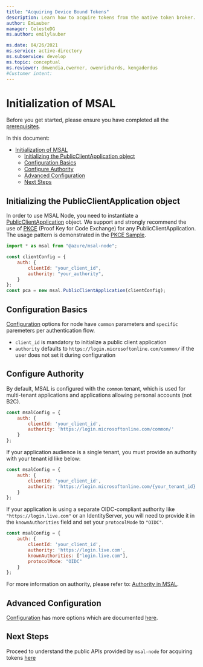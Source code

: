 ```yaml
---
title: "Acquiring Device Bound Tokens"
description: Learn how to acquire tokens from the native token broker.
author: EmLauber
manager: CelesteDG
ms.author: emilylauber

ms.date: 04/26/2021
ms.service: active-directory
ms.subservice: develop
ms.topic: conceptual
ms.reviewer: dmwendia,cwerner, owenrichards, kengaderdus
#Customer intent: 
---
```


# Initialization of MSAL

Before you get started, please ensure you have completed all the [prerequisites](../README.md#prerequisites).

In this document:
- [Initialization of MSAL](#initialization-of-msal)
  - [Initializing the PublicClientApplication object](#initializing-the-publicclientapplication-object)
  - [Configuration Basics](#configuration-basics)
  - [Configure Authority](#configure-authority)
  - [Advanced Configuration](#advanced-configuration)
  - [Next Steps](#next-steps)

## Initializing the PublicClientApplication object

In order to use MSAL Node, you need to instantiate a [PublicClientApplication](https://azuread.github.io/microsoft-authentication-library-for-js/ref/classes/_azure_msal_node.publicclientapplication.html) object. We support and strongly recommend the use of [PKCE](https://tools.ietf.org/html/rfc7636#section-6.2) (Proof Key for Code Exchange) for any PublicClientApplication. The usage pattern is demonstrated in the [PKCE Sample](https://github.com/AzureAD/microsoft-authentication-library-for-js/tree/dev/samples/msal-node-samples/auth-code-pkce).

```javascript
import * as msal from "@azure/msal-node";

const clientConfig = {
    auth: {
        clientId: "your_client_id",
        authority: "your_authority",
    }
};
const pca = new msal.PublicClientApplication(clientConfig);
```

## Configuration Basics

[Configuration](https://azuread.github.io/microsoft-authentication-library-for-js/ref/modules/_azure_msal_node.html#configuration) options for node have `common` parameters and `specific` paremeters per authentication flow.

- `client_id` is mandatory to initialize a public client application
- `authority` defaults to `https://login.microsoftonline.com/common/` if the user does not set it during configuration

## Configure Authority

By default, MSAL is configured with the `common` tenant, which is used for multi-tenant applications and applications allowing personal accounts (not B2C).
```javascript
const msalConfig = {
    auth: {
        clientId: 'your_client_id',
        authority: 'https://login.microsoftonline.com/common/'
    }
};
```

If your application audience is a single tenant, you must provide an authority with your tenant id like below:
```javascript
const msalConfig = {
    auth: {
        clientId: 'your_client_id',
        authority: 'https://login.microsoftonline.com/{your_tenant_id}'
    }
};
```

If your application is using a separate OIDC-compliant authority like `"https://login.live.com"` or an IdentityServer, you will need to provide it in the `knownAuthorities` field and set your `protocolMode` to `"OIDC"`.
```javascript
const msalConfig = {
    auth: {
        clientId: 'your_client_id',
        authority: 'https://login.live.com',
        knownAuthorities: ["login.live.com"],
        protocolMode: "OIDC"
    }
};
```

For more information on authority, please refer to: [Authority in MSAL](../../msal-common/docs/authority.md).

## Advanced Configuration
[Configuration](https://azuread.github.io/microsoft-authentication-library-for-js/ref/modules/_azure_msal_node.html#configuration) has more options which are documented [here](./configuration.md).

## Next Steps
Proceed to understand the public APIs provided by `msal-node` for acquiring tokens [here](request.md)

